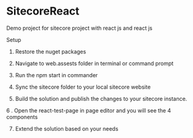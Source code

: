 # SitecoreReact
Demo project for sitecore project with react js and react js

Setup

1. Restore the nuget packages

2. Navigate to web.assests folder in terminal or command prompt

3. Run the npm start in commander

4. Sync the sitecore folder to your local sitecore website

5. Build the solution and publish the changes to your sitecore instance. 

6 . Open the react-test-page in page editor and you will see the 4 components

7. Extend the solution based on your needs

